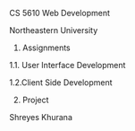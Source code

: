 CS 5610 Web Development

Northeastern University

1. Assignments

1.1. User Interface Development

1.2.Client Side Development


2. Project


Shreyes Khurana